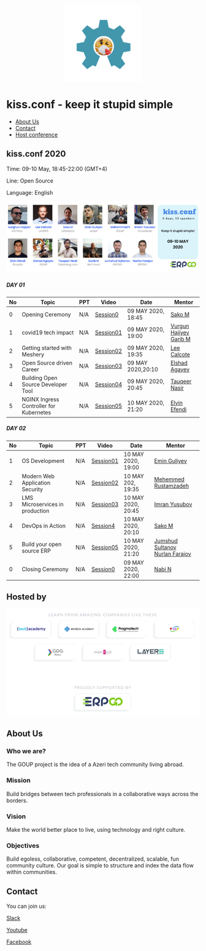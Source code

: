 <p align="center">
  <img width="200" height="200" src="img/kiss_logo.png">
</p>

# kiss.conf - keep it stupid simple

- [About Us](#aboutus)
- [Contact](#contact)
- [Host conference](howto/hostconference.md)



## kiss.conf 2020

Time: 09-10 May, 18:45-22:00 (GMT+4)

Line: Open Source

Language: English

![alt text](img/logo.jpg)

##### DAY 01


|No| Topic | PPT| Video |Date|Mentor|
|------|----------------------|---------|---|-----|-----|
|0|Opening Ceremony|N/A|[Session0]()|09 MAY 2020, 18:45|[Sako M](https://www.linkedin.com/in/sakom/)|
|1|covid19 tech impact|N/A|[Session01]()|09 MAY 2020, 19:00|[Vurgun Hajiyev](https://www.linkedin.com/in/vurgun/)<br> [Garib M](https://www.linkedin.com/in/garibmehdiyev/)|
|2|Getting started with Meshery|N/A|[Session02]()|09 MAY 2020, 19:35|[Lee Calcote](https://www.linkedin.com/in/leecalcote/)|
|3|Open Source driven Career|N/A|[Session03]()|09 MAY 2020,20:10|[Elshad Agayev](https://www.linkedin.com/in/elshadaghazadeh/)|
|4|Building Open Source Developer Tool|N/A|[Session04]()|09 MAY 2020, 20:45|[Tauqeer Nasir](https://www.linkedin.com/in/tauqeer-nasir-767624111/)|
|5|NGINX Ingress Controller for Kubernetes|N/A|[Session05](https://www.youtube.com/watch?v=b9VmM1ADnGI)|10 MAY 2020, 21:20|[Elvin Efendi](https://www.linkedin.com/in/elvinefendi/)|

##### DAY 02


|No| Topic | PPT| Video |Date|Mentor|
|------|----------------------|---------|---|-----|-----|
|1|OS Development|N/A|[Session01]()|10 MAY 2020, 19:00|[Emin Guliyev](https://www.linkedin.com/in/emin-ghuliev-461a22129/)|
|2|Modern Web Application Security|N/A|[Session02]()|10 MAY 202, 19:35|[Mehemmed Rustamzadeh]()|
|3|LMS Microservices in production|N/A|[Session03]()|10 MAY 2020, 20:45|[Imran Yusubov](https://www.linkedin.com/in/imran-yusubov-9334744a/)|
|4|DevOps in Action|N/A|[Session4]()|10 MAY 2020, 20:10|[Sako M](https://www.linkedin.com/in/sakom/)|
|5|Build your open source ERP|N/A|[Session05]()|10 MAY 2020, 21:20|[Jumshud Sultanov](https://www.linkedin.com/in/jumshudsultan/)<br> [Nurlan Farajov](https://www.linkedin.com/in/nurlan-farajov/)|
|0|Closing Ceremony|N/A|[Session0]()|09 MAY 2020, 22:00|[Nabi N](https://www.linkedin.com/in/nabi-nabizade/)|



## Hosted by
![alt text](img/host.png)

## About Us

### Who we are?
The GOUP project is the idea of a Azeri tech community living abroad.

### Mission
Build bridges between tech professionals in a collaborative ways across the borders.

### Vision
Make the world better place to live, using technology and right culture.

### Objectives
Build egoless, collaborative, competent,  decentralized, scalable, fun community culture.
Our goal is simple to structure and index the data flow within communities. 

## Contact
You can join us:

[Slack](https://bit.ly/2wSJ5db)

[Youtube](https://www.youtube.com/goupaz)

[Facebook](https://www.facebook.com/goupaz)
